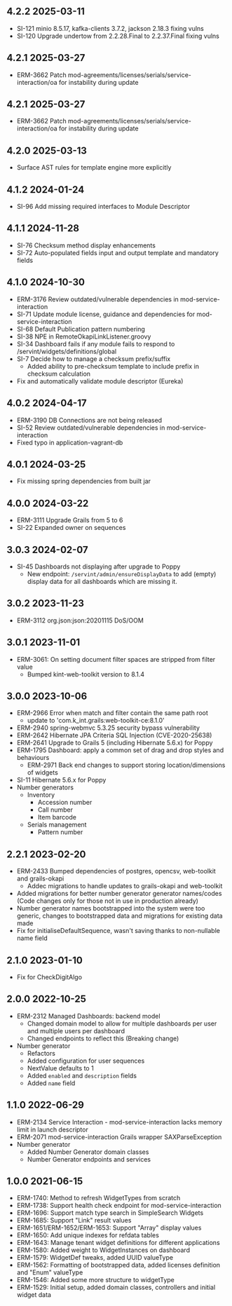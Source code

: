 ## 4.2.2 2025-03-11
  * SI-121 minio 8.5.17, kafka-clients 3.7.2, jackson 2.18.3 fixing vulns
  * SI-120 Upgrade undertow from 2.2.28.Final to 2.2.37.Final fixing vulns

## 4.2.1 2025-03-27
  * ERM-3662 Patch mod-agreements/licenses/serials/service-interaction/oa for instability during update 

## 4.2.1 2025-03-27
  * ERM-3662 Patch mod-agreements/licenses/serials/service-interaction/oa for instability during update 

## 4.2.0 2025-03-13
  * Surface AST rules for template engine more explicitly

## 4.1.2 2024-01-24
  * SI-96 Add missing required interfaces to Module Descriptor

## 4.1.1 2024-11-28
  * SI-76 Checksum method display enhancements
  * SI-72 Auto-populated fields input and output template and mandatory fields

## 4.1.0 2024-10-30
  * ERM-3176 Review outdated/vulnerable dependencies in mod-service-interaction
  * SI-71 Update module license, guidance and dependencies for mod-service-interaction
  * SI-68 Default Publication pattern numbering
  * SI-38 NPE in RemoteOkapiLinkListener.groovy
  * SI-34 Dashboard fails if any module fails to respond to /servint/widgets/definitions/global
  * SI-7 Decide how to manage a checksum prefix/suffix
    * Added ability to pre-checksum template to include prefix in checksum calculation
  * Fix and automatically validate module descriptor (Eureka)

## 4.0.2 2024-04-17
  * ERM-3190 DB Connections are not being released
  * SI-52 Review outdated/vulnerable dependencies in mod-service-interaction
  * Fixed typo in application-vagrant-db

## 4.0.1 2024-03-25
  * Fix missing spring dependencies from built jar

## 4.0.0 2024-03-22
  * ERM-3111 Upgrade Grails from 5 to 6
  * SI-22 Expanded owner on sequences

## 3.0.3 2024-02-07
  * SI-45 Dashboards not displaying after upgrade to Poppy
    * New endpoint: `/servint/admin/ensureDisplayData` to add (empty) display data for all dashboards which are missing it.

## 3.0.2 2023-11-23
  * ERM-3112 org.json:json:20201115 DoS/OOM

## 3.0.1 2023-11-01
  * ERM-3061: On setting document filter spaces are stripped from filter value
    * Bumped kint-web-toolkit version  to 8.1.4

## 3.0.0 2023-10-06
  * ERM-2966 Error when match and filter contain the same path root
    * update to 'com.k_int.grails:web-toolkit-ce:8.1.0'
  * ERM-2940 spring-webmvc 5.3.25 security bypass vulnerability
  * ERM-2642 Hibernate JPA Criteria SQL Injection (CVE-2020-25638)
  * ERM-2641 Upgrade to Grails 5 (including Hibernate 5.6.x) for Poppy
  * ERM-1795 Dashboard: apply a common set of drag and drop styles and behaviours
    * ERM-2971 Back end changes to support storing location/dimensions of widgets
  * SI-11 Hibernate 5.6.x for Poppy
  * Number generators
    * Inventory
      * Accession number
      * Call number
      * Item barcode
    * Serials management
      * Pattern number

## 2.2.1 2023-02-20
  * ERM-2433 Bumped dependencies of postgres, opencsv, web-toolkit and grails-okapi
    * Addec migrations to handle updates to grails-okapi and web-toolkit
  * Added migrations for better number generator generator names/codes (Code changes only for those not in use in production already)
  * Number generator names bootstrapped into the system were too generic, changes to bootstrapped data and migrations for existing data made
  * Fix for initialiseDefaultSequence, wasn't saving thanks to non-nullable name field

## 2.1.0 2023-01-10
  * Fix for CheckDigitAlgo

## 2.0.0 2022-10-25
  * ERM-2312 Managed Dashboards: backend model
    * Changed domain model to allow for multiple dashboards per user and multiple users per dashboard
    * Changed endpoints to reflect this (Breaking change)
  * Number generator
    * Refactors
    * Added configuration for user sequences
    * NextValue defaults to 1
    * Added `enabled` and `description` fields
    * Added `name` field

## 1.1.0 2022-06-29
  * ERM-2134 Service Interaction - mod-service-interaction lacks memory limit in launch descriptor
  * ERM-2071 mod-service-interaction Grails wrapper SAXParseException
  * Number generator
    * Added Number Generator domain classes
    * Number Generator endpoints and services

## 1.0.0 2021-06-15
* ERM-1740: Method to refresh WidgetTypes from scratch
* ERM-1738: Support health check endpoint for mod-service-interaction
* ERM-1696: Support match type search in SimpleSearch Widgets
* ERM-1685: Support "Link" result values
* ERM-1651/ERM-1652/ERM-1653: Support "Array" display values
* ERM-1650: Add unique indexes for refdata tables
* ERM-1643: Manage tenant widget definitions for different applications
* ERM-1580: Added weight to WidgetInstances on dashboard
* ERM-1579: WidgetDef tweaks, added UUID valueType
* ERM-1562: Formatting of bootstrapped data, added licenses definition and "Enum" valueType
* ERM-1546: Added some more structure to widgetType
* ERM-1529: Initial setup, added domain classes, controllers and initial widget data
